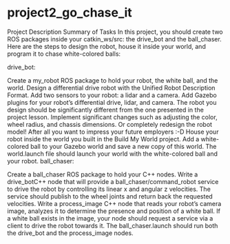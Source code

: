 # project2_go_chase_it

Project Description
Summary of Tasks
In this project, you should create two ROS packages inside your catkin_ws/src: the drive_bot and the ball_chaser. Here are the steps to design the robot, house it inside your world, and program it to chase white-colored balls:

drive_bot:

Create a my_robot ROS package to hold your robot, the white ball, and the world.
Design a differential drive robot with the Unified Robot Description Format. Add two sensors to your robot: a lidar and a camera. Add Gazebo plugins for your robot’s differential drive, lidar, and camera. The robot you design should be significantly different from the one presented in the project lesson. Implement significant changes such as adjusting the color, wheel radius, and chassis dimensions. Or completely redesign the robot model! After all you want to impress your future employers :-D
House your robot inside the world you built in the Build My World project.
Add a white-colored ball to your Gazebo world and save a new copy of this world.
The world.launch file should launch your world with the white-colored ball and your robot.
ball_chaser:

Create a ball_chaser ROS package to hold your C++ nodes.
Write a drive_botC++ node that will provide a ball_chaser/command_robot service to drive the robot by controlling its linear x and angular z velocities. The service should publish to the wheel joints and return back the requested velocities.
Write a process_image C++ node that reads your robot’s camera image, analyzes it to determine the presence and position of a white ball. If a white ball exists in the image, your node should request a service via a client to drive the robot towards it.
The ball_chaser.launch should run both the drive_bot and the process_image nodes.
